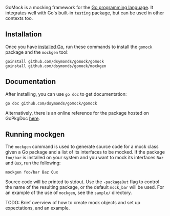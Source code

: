 GoMock is a mocking framework for the [Go programming language][golang]. It
integrates well with Go's built-in `testing` package, but can be used in other
contexts too.


Installation
------------

Once you have [installed Go][golang-install], run these commands
to install the `gomock` package and the `mockgen` tool:

    goinstall github.com/dsymonds/gomock/gomock
    goinstall github.com/dsymonds/gomock/mockgen


Documentation
-------------

After installing, you can use `go doc` to get documentation:

    go doc github.com/dsymonds/gomock/gomock

Alternatively, there is an online reference for the package hosted on GoPkgDoc
[here][gomock-ref].


Running mockgen
---------------

The `mockgen` command is used to generate source code for a mock class given a
Go package and a list of its interfaces to be mocked. If the package `foo/bar`
is installed on your system and you want to mock its interfaces `Baz` and `Qux`,
run the following:

    mockgen foo/bar Baz Qux

Source code will be printed to stdout. Use the `-packageOut` flag to control the
name of the resulting package, or the default `mock_bar` will be used. For an
example of the use of `mockgen`, see the `sample/` directory. 


TODO: Brief overview of how to create mock objects and set up expectations, and
an example.

[golang]: http://golang.org/
[golang-install]: http://golang.org/doc/install.html#releases
[gomock-ref]: http://gopkgdoc.appspot.com/pkg/github.com/dsymonds/gomock/gomock
